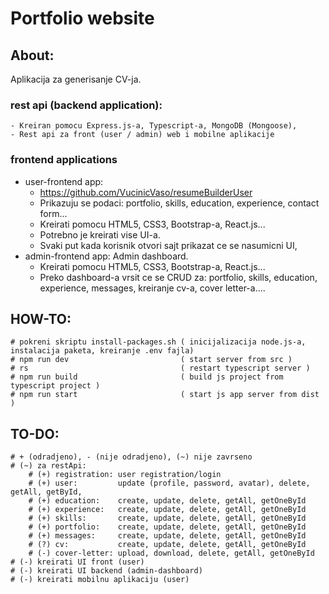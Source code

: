 # Portfolio website


## About:
Aplikacija za generisanje CV-ja.

### rest api (backend application):
    - Kreiran pomocu Express.js-a, Typescript-a, MongoDB (Mongoose),
    - Rest api za front (user / admin) web i mobilne aplikacije
### frontend applications
- user-frontend app:
    - https://github.com/VucinicVaso/resumeBuilderUser
    - Prikazuju se podaci: portfolio, skills, education, experience, contact form... 
    - Kreirati pomocu HTML5, CSS3, Bootstrap-a, React.js... 
    - Potrebno je kreirati vise UI-a. 
    - Svaki put kada korisnik otvori sajt prikazat ce se nasumicni UI,
- admin-frontend app: Admin dashboard. 
    - Kreirati pomocu HTML5, CSS3, Bootstrap-a, React.js... 
    - Preko dashboard-a vrsit ce se CRUD za: portfolio, skills, education, experience,        messages, kreiranje cv-a, cover letter-a....


## HOW-TO: 
    # pokreni skriptu install-packages.sh ( inicijalizacija node.js-a, instalacija paketa, kreiranje .env fajla)
    # npm run dev                         ( start server from src )
    # rs                                  ( restart typescript server )
    # npm run build                       ( build js project from typescript project )
    # npm run start                       ( start js app server from dist )


## TO-DO:
    # + (odradjeno), - (nije odradjeno), (~) nije zavrseno
    # (~) za restApi:
        # (+) registration: user registration/login
        # (+) user:         update (profile, password, avatar), delete, getAll, getById,
        # (+) education:    create, update, delete, getAll, getOneById
        # (+) experience:   create, update, delete, getAll, getOneById
        # (+) skills:       create, update, delete, getAll, getOneById
        # (+) portfolio:    create, update, delete, getAll, getOneById
        # (+) messages:     create, update, delete, getAll, getOneById
        # (?) cv:           create, update, delete, getAll, getOneById
        # (-) cover-letter: upload, download, delete, getAll, getOneById
    # (-) kreirati UI front (user)
    # (-) kreirati UI backend (admin-dashboard)
    # (-) kreirati mobilnu aplikaciju (user)


